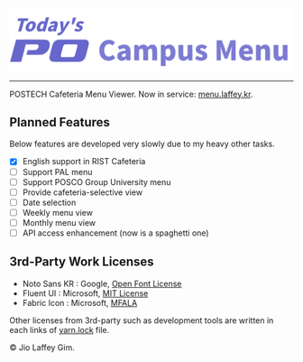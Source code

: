 <img src="./resources/header.svg" />

---

POSTECH Cafeteria Menu Viewer. Now in service: [menu.laffey.kr](https://menu.laffey.kr/).

Planned Features
----------------

Below features are developed very slowly due to my heavy other tasks.

- [x] English support in RIST Cafeteria
- [ ] Support PAL menu
- [ ] Support POSCO Group University menu
- [ ] Provide cafeteria-selective view
- [ ] Date selection
- [ ] Weekly menu view
- [ ] Monthly menu view
- [ ] API access enhancement (now is a spaghetti one)

3rd-Party Work Licenses
-----------------------

- Noto Sans KR : Google, [Open Font License](http://scripts.sil.org/cms/scripts/page.php?site_id=nrsi&id=OFL_web)
- Fluent UI : Microsoft, [MIT License](https://github.com/microsoft/fluentui/blob/master/LICENSE)
- Fabric Icon : Microsoft, [MFALA](https://aka.ms/fluentui-assets-license)

Other licenses from 3rd-party such as development tools are written in each links of [yarn.lock](./yarn.lock) file.

&copy; Jio Laffey Gim.
